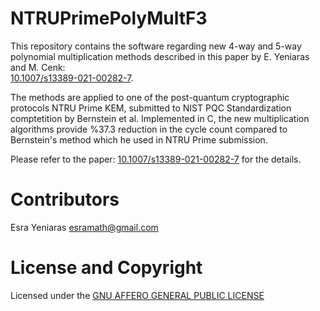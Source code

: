 # NTRUPrimePolyMultF3
This repository contains the software regarding  new 4-way and 5-way polynomial multiplication methods described in this paper by E. Yeniaras and M. Cenk:  
[10.1007/s13389-021-00282-7](https://link.springer.com/article/10.1007/s13389-021-00282-7).

The methods are applied to one of the post-quantum cryptographic protocols NTRU Prime KEM, submitted to NIST PQC Standardization comptetition by Bernstein et al. Implemented in C, the new multiplication algorithms provide %37.3 reduction in the cycle count compared to Bernstein's method which he used in NTRU Prime submission.

Please refer to the paper: [10.1007/s13389-021-00282-7](https://link.springer.com/article/10.1007/s13389-021-00282-7) for the details.






# Contributors

Esra Yeniaras <esramath@gmail.com>




# License and Copyright 

Licensed under the [GNU AFFERO GENERAL PUBLIC LICENSE](LICENSE) 


